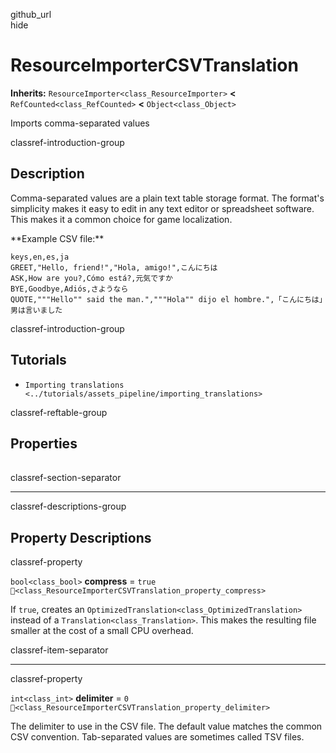 github\_url  
hide

# ResourceImporterCSVTranslation

**Inherits:** `ResourceImporter<class_ResourceImporter>` **&lt;**
`RefCounted<class_RefCounted>` **&lt;** `Object<class_Object>`

Imports comma-separated values

classref-introduction-group

## Description

Comma-separated values are a plain text table storage format. The
format's simplicity makes it easy to edit in any text editor or
spreadsheet software. This makes it a common choice for game
localization.

\*\*Example CSV file:\*\*

    keys,en,es,ja
    GREET,"Hello, friend!","Hola, amigo!",こんにちは
    ASK,How are you?,Cómo está?,元気ですか
    BYE,Goodbye,Adiós,さようなら
    QUOTE,"""Hello"" said the man.","""Hola"" dijo el hombre.",「こんにちは」男は言いました

classref-introduction-group

## Tutorials

-   `Importing translations <../tutorials/assets_pipeline/importing_translations>`

classref-reftable-group

## Properties

<table>
<tbody>
<tr>
</tr>
<tr>
</tr>
</tbody>
</table>

classref-section-separator

------------------------------------------------------------------------

classref-descriptions-group

## Property Descriptions

classref-property

`bool<class_bool>` **compress** = `true`
`🔗<class_ResourceImporterCSVTranslation_property_compress>`

If `true`, creates an `OptimizedTranslation<class_OptimizedTranslation>`
instead of a `Translation<class_Translation>`. This makes the resulting
file smaller at the cost of a small CPU overhead.

classref-item-separator

------------------------------------------------------------------------

classref-property

`int<class_int>` **delimiter** = `0`
`🔗<class_ResourceImporterCSVTranslation_property_delimiter>`

The delimiter to use in the CSV file. The default value matches the
common CSV convention. Tab-separated values are sometimes called TSV
files.
